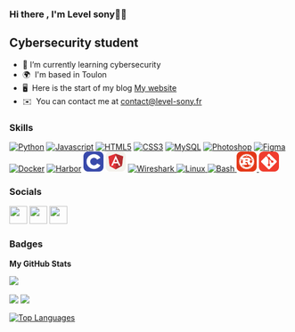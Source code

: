 ### Hi there ,  I'm Level sony👋👋 
 
<!--
**sony-level/sony-level** is a ✨ _special_ ✨ repository because its `README.md` (this file) appears on your GitHub profile.

Here are some ideas to get you started:

- 🔭 I’m currently working on ...
- 🌱 I’m currently learning ...
- 👯 I’m looking to collaborate on ...
- 🤔 I’m looking for help with ...
- 💬 Ask me about ...
- 📫 How to reach me: ...
- 😄 Pronouns: ...
- ⚡ Fun fact: ...
--> 
   

Cybersecurity student
---------------------------------
*   🌱  I’m currently learning cybersecurity
*   🌍  I'm based in Toulon
*   🖥️  Here is the start of my blog [My website](https://sony-level.github.io/)
*   ✉️  You can contact me at [contact@level-sony.fr](sony-dilane-level.mbango@isen.yncrea.fr)

### Skills

<p align="left">
                                <a href="https://www.python.org/" target="_blank" rel="noreferrer"><img src="https://raw.githubusercontent.com/danielcranney/readme-generator/main/public/icons/skills/python-colored.svg" width="36" height="36" alt="Python" /></a>
                                <a href="https://developer.mozilla.org/en-US/docs/Web/JavaScript" target="_blank" rel="noreferrer"><img src="https://raw.githubusercontent.com/danielcranney/readme-generator/main/public/icons/skills/javascript-colored.svg" width="36" height="36" alt="Javascript" /></a>
                                <a href="https://developer.mozilla.org/en-US/docs/Glossary/HTML5" target="_blank" rel="noreferrer"><img src="https://raw.githubusercontent.com/danielcranney/readme-generator/main/public/icons/skills/html5-colored.svg" width="36" height="36" alt="HTML5" /></a>
                                <a href="https://www.w3.org/TR/CSS/#css" target="_blank" rel="noreferrer"><img src="https://raw.githubusercontent.com/danielcranney/readme-generator/main/public/icons/skills/css3-colored.svg" width="36" height="36" alt="CSS3" /></a>
                                <a href="https://www.mysql.com/" target="_blank" rel="noreferrer"><img src="https://raw.githubusercontent.com/danielcranney/readme-generator/main/public/icons/skills/mysql-colored.svg" width="36" height="36" alt="MySQL" /></a>
                                <a href="https://www.adobe.com/uk/products/photoshop.html" target="_blank" rel="noreferrer"><img src="https://raw.githubusercontent.com/danielcranney/readme-generator/main/public/icons/skills/photoshop-colored.svg" width="36" height="36" alt="Photoshop" /></a>
                                <a href="https://www.figma.com/" target="_blank" rel="noreferrer"><img src="https://raw.githubusercontent.com/danielcranney/readme-generator/main/public/icons/skills/figma-colored.svg" width="36" height="36" alt="Figma" /></a>
                                <a href="https://www.docker.com/" target="_blank" rel="noreferrer"> <img src="https://icon-library.com/images/docker-icon/docker-icon-17.jpg" width="36" height="36" alt="Docker" /></a>
                                <a href="https://goharbor.io/" target="_blank" rel="noreferrer"><img src="https://goharbor.io/img/logos/harbor-icon-color.png" width="36" height="36" alt="Harbor" /></a>
                               <a href="https://www.mycompiler.io/fr/online-c-compiler" target="_blank" rel="noreferrer">
                                     <img src="https://raw.githubusercontent.com/tandpfun/skill-icons/de91fca307a83d75fc5b1f6ce24540454acead41/icons/C.svg" width="36" height="36" alt="C" /></a>
                                <a href="https://angular.io/" target="_blank" rel="noreferrer">
                                    <img src="https://raw.githubusercontent.com/tandpfun/skill-icons/de91fca307a83d75fc5b1f6ce24540454acead41/icons/Angular-Light.svg" width="36" height="36" alt="Angular" /></a>
                                <a href="https://www.wireshark.org/" target="_blank" rel="noreferrer">
                                      <img src="https://th.bing.com/th/id/OIP.Q6qimyXZ5meSj4QreC1xXgHaEV?rs=1&pid=ImgDetMain" width="36" height="36" alt="Wireshark" /> 
                                </a>
                                <a href="https://www.linux.org/" target="_blank" rel="noreferrer">
                                     <img src="https://th.bing.com/th/id/OIP.0THXVLA09UJD-XW5j562DAHaI5?rs=1&pid=ImgDetMain" width="36" height="36" alt="Linux" />
                                </a>
                                <a href="https://www.gnu.org/software/bash/" target="_blank" rel="noreferrer">
                                    <img src="https://th.bing.com/th/id/OIP.b1eX9rmZaovEBLHVrDscbwAAAA?rs=1&pid=ImgDetMain" width="36" height="36" alt="Bash" /> 
                                </a>
                                 <a href="https://www.rust-lang.org/" target="_blank" rel="noreferrer">
                                    <img src="https://raw.githubusercontent.com/tandpfun/skill-icons/de91fca307a83d75fc5b1f6ce24540454acead41/icons/Rust.svg" width="36" height="36" alt="Bash" />
                                </a>
                                 <a href="https://git-scm.com/" target="_blank" rel="noreferrer">
                                    <img src="https://raw.githubusercontent.com/tandpfun/skill-icons/de91fca307a83d75fc5b1f6ce24540454acead41/icons/Git.svg" width="36" height="36" alt="Bash" />
                                </a>

</p>

### Socials

<p align="left">
                      <a href="https://www.github.com/sony-level" target="_blank" rel="noreferrer"><img src="https://raw.githubusercontent.com/danielcranney/readme-generator/main/public/icons/socials/github.svg" width="32" height="32" /></a>          
                      <a href="https://www.linkedin.com/in/level-sony" target="_blank" rel="noreferrer"><img src="https://raw.githubusercontent.com/danielcranney/readme-generator/main/public/icons/socials/linkedin.svg" width="32" height="32" /></a>
                      <a href="https://twitter.com/sony_level" target="_blank" rel="noreferrer"><img src="https://raw.githubusercontent.com/danielcranney/readme-generator/main/public/icons/socials/twitter.svg" width="32" height="32" /></a></p>
                     
### Badges 

<b>My GitHub Stats</b>

<p align="left">
<a href="https://github.com/sony-level">
  <img height="180em" src="https://github-readme-stats.vercel.app/api/?username=sony-level&count_private=true&show_icons=true&theme=tokyonight"/>
</a>
</p>
<p align="left">
  <img height="180em" src="https://github-readme-streak-stats.herokuapp.com/?user=sony-level" />
  <img height="180em" src="https://user-images.githubusercontent.com/22433243/121538215-faa36d80-c9da-11eb-9dce-0def2d07ff62.gif" />




  <a href="https://github.com/sony-level" align="left"><img src="https://github-readme-stats.vercel.app/api/top-langs/?username=sony-level&langs_count=10&title_color=0891b2&text_color=ffffff&icon_color=0891b2&bg_color=1c1917&hide_border=true&locale=en&custom_title=Top%20%Languages" alt="Top Languages" /></a>
</p>
